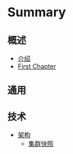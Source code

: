# Summary

## 概述
* [介绍](README.md)
* [First Chapter](chapter1.md)

## 通用

## 技术
* [架构](架构.md)
    * [集群快照](快照.md)


